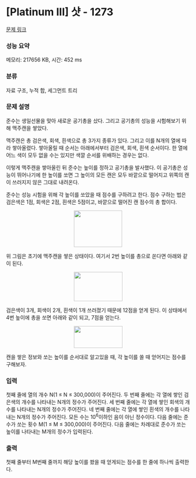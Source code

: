 # [Platinum III] 샷 - 1273 

[문제 링크](https://www.acmicpc.net/problem/1273) 

### 성능 요약

메모리: 217656 KB, 시간: 452 ms

### 분류

자료 구조, 누적 합, 세그먼트 트리

### 문제 설명

<p>준수는 생일선물을 맞아 새로운 공기총을 샀다. 그리고 공기총의 성능을 시험해보기 위해 맥주캔을 쌓았다.</p>

<p>맥주캔은 총 검은색, 회색, 흰색으로 총 3가지 종류가 있다. 그리고 이를 N개의 열에 따라 쌓아올렸다. 쌓아올릴 때 순서는 아래에서부터 검은색, 회색, 흰색 순서이다. 한 열에 어느 색이 모두 없을 수는 있지만 색깔 순서를 위배하는 경우는 없다.</p>

<p>이렇게 맥주캔을 쌓아올린 뒤 준수는 높이를 정하고 공기총을 발사했다. 이 공기총은 성능이 뛰어나기에 한 높이를 쏘면 그 높이의 모든 캔은 모두 바깥으로 떨어지고 위쪽의 캔이 쓰러지지 않은 그대로 내려온다.</p>

<p>준수는 성능 시험을 위해 각 높이를 쏘았을 때 점수를 구하려고 한다. 점수 구하는 법은 검은색은 1점, 회색은 2점, 흰색은 5점이고, 바깥으로 떨어진 캔 점수의 총 합이다.</p>

<p style="text-align: center;"><img alt="" src="https://upload.acmicpc.net/f408f395-e2fe-4c22-be73-0e4636c8a31b/-/preview/" style="width: 132px; height: 100px;"></p>

<p>위 그림은 초기에 맥주캔을 쌓은 상태이다. 여기서 2번 높이를 총으로 쏜다면 아래와 같이 된다.</p>

<p style="text-align: center;"><img alt="" src="https://upload.acmicpc.net/3b3c6928-a273-434a-9e91-b828c5415087/-/preview/" style="width: 133px; height: 80px;"></p>

<p>검은색이 3개, 회색이 2개, 흰색이 1개 쓰러졌기 때문에 12점을 얻게 된다. 이 상태에서 4번 높이에 총을 쏘면 아래와 같이 되고, 7점을 얻는다.</p>

<p style="text-align: center;"><img alt="" src="https://upload.acmicpc.net/521c64b8-99d0-4f02-bd6c-3ef6e1b172a0/-/preview/" style="width: 133px; height: 60px;"></p>

<p>캔을 쌓은 정보와 쏘는 높이를 순서대로 알고있을 때, 각 높이를 쏠 때 얻어지는 점수를 구해보자.</p>

### 입력 

 <p>첫째 줄에 열의 개수 N(1 ≤ N ≤ 300,000)이 주어진다. 두 번째 줄에는 각 열에 쌓인 검은색의 개수를 나타내는 N개의 정수가 주어진다. 세 번째 줄에는 각 열에 쌓인 회색의 개수를 나타내는 N개의 정수가 주어진다. 네 번째 줄에는 각 열에 쌓인 흰색의 개수를 나타내는 N개의 정수가 주어진다. 모든 수는 10<sup>6</sup>이하인 음이 아닌 정수이다. 다음 줄에는 준수가 쏘는 횟수 M(1 ≤ M ≤ 300,000)이 주어진다. 다음 줄에는 차례대로 준수가 쏘는 높이를 나타내는 M개의 정수가 입력된다.</p>

### 출력 

 <p>첫째 줄부터 M번째 줄까지 해당 높이를 쐈을 때 얻게되는 점수를 한 줄에 하나씩 출력한다.</p>

